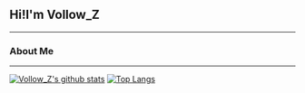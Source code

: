 ## Hi!I'm Vollow_Z
---

### About Me
---
[![Vollow_Z's github stats](https://github-readme-stats.vercel.app/api?username=VollowZ&theme=dark&show_icons=true)](https://github.com/anuraghazra/github-readme-stats)
[![Top Langs](https://github-readme-stats.vercel.app/api/top-langs/?username=VollowZ&layout=compact&theme=dark)](https://github.com/anuraghazra/github-readme-stats)
